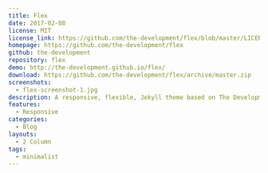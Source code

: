 ```yaml
---
title: Flex
date: 2017-02-08
license: MIT
license_link: https://github.com/the-development/flex/blob/master/LICENSE
homepage: https://github.com/the-development/flex
github: the-development
repository: flex
demo: http://the-development.github.io/flex/
download: https://github.com/the-development/flex/archive/master.zip
screenshots:
  - flex-screenshot-1.jpg
description: A responsive, flexible, Jekyll theme based on The Development's first design. 
features:
  - Responsive
categories:
  - Blog
layouts:
  - 2 Column
tags:
  - minimalist
---
```


